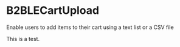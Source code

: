 # B2BLECartUpload
Enable users to add items to their cart using a text list or a CSV file

This is a test.